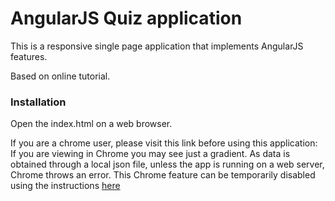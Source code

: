 # AngularJS Quiz application


This is a responsive single page application that implements AngularJS features.


Based on online tutorial.
### Installation

Open the index.html on a web browser. 

If you are a chrome user, please visit this link before using this application: 
If you are viewing in Chrome you may see just a gradient. As data is obtained through a local json file, unless the app is running on a web server, Chrome throws an error. This Chrome feature can be temporarily disabled using the instructions [here](http://stackoverflow.com/a/6083677) 